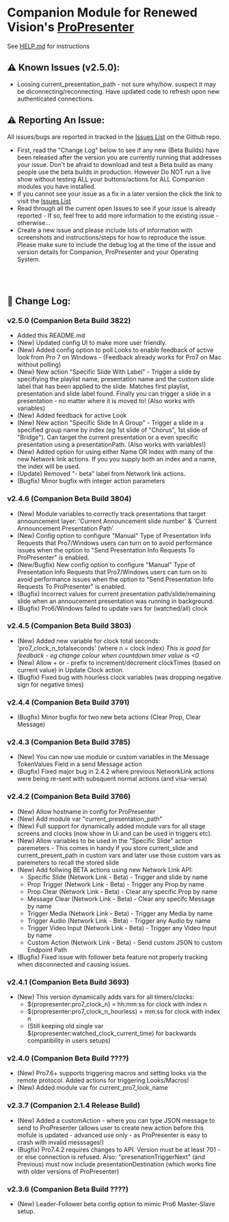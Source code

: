 # Companion Module for Renewed Vision's [ProPresenter](https://renewedvision.com/propresenter/)

See [HELP.md](https://github.com/greyshirtguy/companion-module-renewedvision-propresenter/blob/master/HELP.md) for instructions

## ⚠️ Known Issues (v2.5.0):
- Loosing current_presentation_path - not sure why/how. suspect it may be diconnecting/reconnecting. Have updated code to refresh upon new authenticated connections.

## ⚠️ Reporting An Issue:
All issues/bugs are reported in tracked in the [Issues List](https://github.com/bitfocus/companion-module-renewedvision-propresenter/issues) on the Github repo.
- First, read the "Change Log" below to see if any new (Beta Builds) have been released after the version you are currently running that addresses your issue. Don't be afraid to download and test a Beta build as many people use the beta builds in production. However Do NOT run a live show without testing ALL your buttons/actions for ALL Companion modules you have installed.
- If you cannot see your issue as a fix in a later version the click the link to visit the [Issues List](https://github.com/bitfocus/companion-module-renewedvision-propresenter/issues)
- Read through all the current open Issues to see if your issue is already reported - If so, feel free to add more information to the existing issue - otherwise...
- Create a new issue and please include lots of information with screenshots and instructions/steps for how to reproduce the issue.
Please make sure to include the debug log at the time of the issue and version details for Companion, ProPresenter and your Operating System.

<br><br>

## 📝 Change Log:
### v2.5.0 (Companion Beta Build 3822)
- Added this README.md
- (New) Updated config UI to make more user friendly.
- (New) Added config option to poll Looks to enable feedback of active look from Pro 7 on Windows - (Feedback already works for Pro7 on Mac without polling)
- (New) New action "Specific Slide With Label" - Trigger a slide by specifiying the playlist name, presentation name and the custom slide label that has been applied to the slide. Matches first playlist, presentation and slide label found. Finally you can trigger a slide in a presentation - no matter where it is moved to! (Also works with variables)
- (New) Added feedback for active Look
- (New) New action "Specific Slide In A Group" - Trigger a slide in a specified group name by index (eg 1st slide of "Chorus", 1st slide of "Bridge"). Can target the current presentation or a even specific presentation using a presentationPath. (Also works with variables!)
- (New) Added option for using either Name OR Index with many of the new Network link actions. If you you supply both an index and a name, the index will be used.
- (Update) Removed "- beta" label from Network link actions.
- (Bugfix) Minor bugfix with integer action parameters


### v2.4.6 (Companion Beta Build 3804)
- (New) Module variables to correctly track presentations that target announcement layer: 'Current Announcement slide number' & 'Current Announcement Presentation Path'
- (New) Config option to configure "Manual" Type of Presentation Info Requests that Pro7/Windows users can turn on to avoid performance issues when the option to "Send Presentation Info Requests To ProPresenter" is enabled.
- (New/Bugfix) New config option to configure "Manual" Type of Presentation Info Requests that Pro7/Windows users can turn on to avoid performance issues when the option to "Send Presentation Info Requests To ProPresenter" is enabled.
- (Bugfix) Incorrect values for current presentation path/slide/remaining slide when an annoucement presentation was running in background.
- (Bugfix) Pro6/Windows failed to update vars for (watched/all) clock

### v2.4.5 (Companion Beta Build 3803)
- (New) Added new variable for clock total seconds: 'pro7_clock_n_totalseconds' (where n = clock index) _This is good for feedback - eg change colour when countdown timer value is <0_
- (New) Allow + or - prefix to increment/decrement clockTimes (based on current value) in Update Clock action.
- (Bugfix) Fixed bug with hourless clock variables (was dropping negative sign for negative times)

### v2.4.4 (Companion Beta Build 3791)
- (Bugfix) Minor bugfix for two new beta actions (Clear Prop, Clear Message)

### v2.4.3 (Companion Beta Build 3785)
- (New) You can now use module or custom variables in the Message TokenValues Field in a send Message action
- (Bugfix) Fixed major bug in 2.4.2 where previous NetworkLink actions were being re-sent with subsquent normal actions (and visa-versa)

### v2.4.2 (Companion Beta Build 3766)
- (New) Allow hostname in config for ProPresenter
- (New) Add module var "current_presentation_path"
- (New) Full support for dynamically added module vars for all stage screens and clocks (now show in Ui and can be used in triggers etc).
- (New) Allow variables to be used in the "Specific Slide" action paremeters - This comes in handy if you store current_slide and current_present_path in custom vars and later use those custom vars as paremeters to recall the stored slide
- (New) Add follwing BETA actions using new Network Link API: 
    - Specific Slide (Network Link - Beta) - Trigger and slide by name
    - Prop Trigger (Network Link - Beta) - Trigger any Prop by name
    - Prop Clear (Network Link - Beta) - Clear any specific Prop by name
    - Message Clear (Network Link - Beta) - Clear any specifc Message by name
    - Trigger Media (Network Link - Beta) - Trigger any Media by name
    - Trigger Audio (Network Link - Beta) - Trigger any Audio by name
    - Trigger Video Input (Network Link - Beta) - Trigger any Video Input by name
    - Custom Action (Network Link - Beta) - Send custom JSON to custom Endpoint Path
- (Bugfix) Fixed issue with follower beta feature not properly tracking when disconnected and causing issues.

### v2.4.1 (Companion Beta Build 3693)
- (New) This version dynamically adds vars for all timers/clocks:
    - $(propresenter:pro7_clock_n) = hh:mm:ss for clock with index n
    - $(propresenter:pro7_clock_n_hourless) = mm:ss for clock with index n
    - (Still keeping old single var $(propresenter:watched_clock_current_time) for backwards compatibility in users setups)

### v2.4.0 (Companion Beta Build ????)
- (New) Pro7.6+ supports triggering macros and setting looks via the remote protocol. Added actions for triggering Looks/Macros!
- (New) Added module var for current_pro7_look_name

### v2.3.7 (Companion 2.1.4 Release Build)
- (New) Added a customAction - where you can type JSON message to send to ProPresenter (allows user to create new action before this mofule is updated - advanced use only - as ProPresenter is easy to crash with invalid messsages!)
- (Bugfix) Pro7.4.2 requires changes to API. Version must be at least 701 - or else connection is refused. Also: "presenationTriggerNext" (and Previous) must now include presentationDestination (which works fine with older versions of ProPresenter)

### v2.3.6 (Companion Beta Build ????)
- (New) Leader-Follower beta config option to mimic Pro6 Master-Slave setup. 







